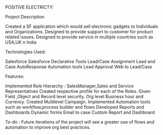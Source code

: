 POSITIVE ELECTRICTY:


Project Description

Created a SF application which would sell electronic gadgets to Individuals and Organizations.
Designed to provide support to customer for product related issues.
Designed to provide service in multiple countries such as USA,UK n India

Technologies Used:

Salesforce Salesforce Declarative Tools
Lead/Case Assignment
Lead and Case AutoResponse
Automation tools
Lead Approval
Web to Lead/Case

Features:

Implemented Role Hierarchy : SalesManager,Sales and Service Representatives
Created respective profile for each of the Roles.
Given Field ,Object and Record level security.
Org level Business hour and Currency.
Created Multilevel Campaign. 
Implemented Automation tools such as workflow,process builder and flows
Developed Reports and Dashboards
Dynamic forms
Email to case
Custom Report and Dashboard

To-do :
Future iterations of the project will see a greater use of flows and automation to improve org best practices.
